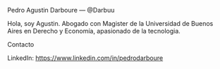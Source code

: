 Pedro Agustin Darboure — @Darbuu

Hola, soy Agustin. Abogado con  Magister de la Universidad de Buenos Aires en Derecho y Economía, apasionado de la tecnologia. 

Contacto

LinkedIn: https://www.linkedin.com/in/pedrodarboure


